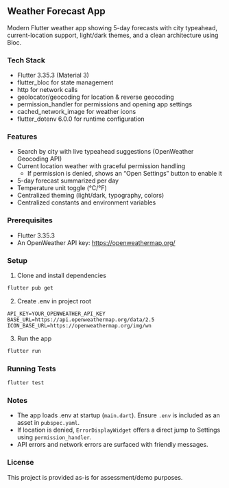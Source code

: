 ## Weather Forecast App

Modern Flutter weather app showing 5-day forecasts with city typeahead, current-location support, light/dark themes, and a clean architecture using Bloc.

### Tech Stack
- Flutter 3.35.3 (Material 3)
- flutter_bloc for state management
- http for network calls
- geolocator/geocoding for location & reverse geocoding
- permission_handler for permissions and opening app settings
- cached_network_image for weather icons
- flutter_dotenv 6.0.0 for runtime configuration

### Features
- Search by city with live typeahead suggestions (OpenWeather Geocoding API)
- Current location weather with graceful permission handling
  - If permission is denied, shows an “Open Settings” button to enable it
- 5-day forecast summarized per day
- Temperature unit toggle (°C/°F)
- Centralized theming (light/dark, typography, colors)
- Centralized constants and environment variables

### Prerequisites
- Flutter 3.35.3
- An OpenWeather API key: https://openweathermap.org/

### Setup
1) Clone and install dependencies
```bash
flutter pub get
```

2) Create .env in project root
```env
API_KEY=YOUR_OPENWEATHER_API_KEY
BASE_URL=https://api.openweathermap.org/data/2.5
ICON_BASE_URL=https://openweathermap.org/img/wn
```

3) Run the app
```bash
flutter run
```

### Running Tests
```bash
flutter test
```

### Notes
- The app loads .env at startup (`main.dart`). Ensure `.env` is included as an asset in `pubspec.yaml`.
- If location is denied, `ErrorDisplayWidget` offers a direct jump to Settings using `permission_handler`.
- API errors and network errors are surfaced with friendly messages.

### License
This project is provided as-is for assessment/demo purposes.
